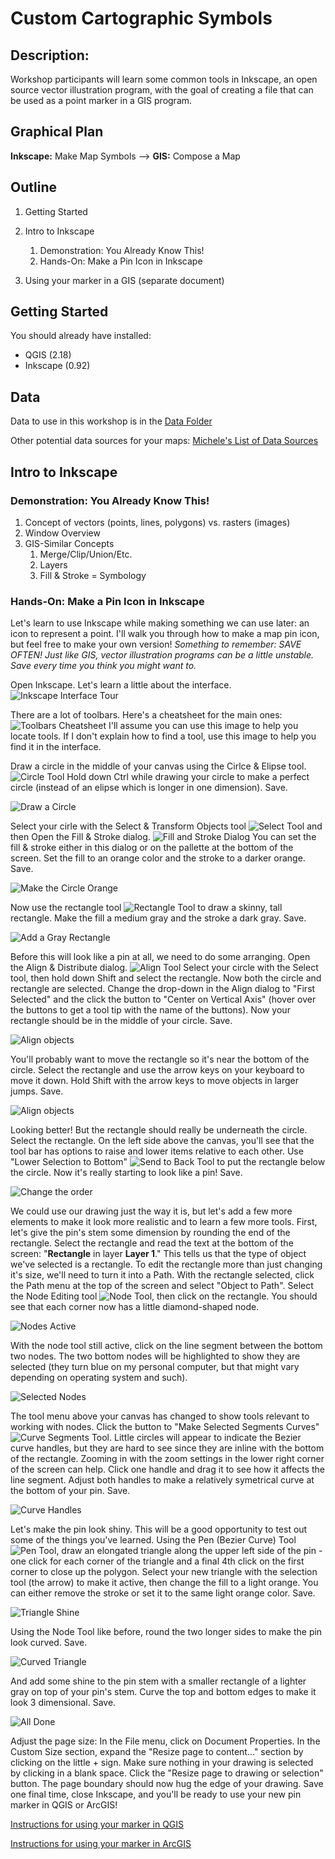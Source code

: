 # Custom Cartographic Symbols

## Description:
Workshop participants will learn some common tools in Inkscape, an open source vector illustration program, with the goal of creating a file that can be used as a point marker in a GIS program.

## Graphical Plan
**Inkscape:** Make Map Symbols --> **GIS:** Compose a Map

## Outline
1. Getting Started
  
1. Intro to Inkscape
   1. Demonstration: You Already Know This!
   1. Hands-On: Make a Pin Icon in Inkscape
  
2. Using your marker in a GIS (separate document)

## Getting Started
You should already have installed:
* QGIS (2.18)
* Inkscape (0.92)

## Data
Data to use in this workshop is in the [Data Folder](https://github.com/MicheleTobias/OpenSourceCartography/tree/master/Data)

Other potential data sources for your maps: [Michele's List of Data Sources](https://docs.google.com/spreadsheets/d/1964wpzdUZJElZ7xsF740BMiLcTtga82jEOnkHF7wyHU/edit?usp=sharing)

## Intro to Inkscape
### Demonstration: You Already Know This!
   1. Concept of vectors (points, lines, polygons) vs. rasters (images)
   1. Window Overview
   1. GIS-Similar Concepts
       1. Merge/Clip/Union/Etc.
       1. Layers
       1. Fill & Stroke = Symbology
       
### Hands-On: Make a Pin Icon in Inkscape
Let's learn to use Inkscape while making something we can use later: an icon to represent a point.  I'll walk you through how to make a map pin icon, but feel free to make your own version!  *Something to remember: SAVE OFTEN! Just like GIS, vector illustration programs can be a little unstable. Save every time you think you might want to.*

Open Inkscape.  Let's learn a little about the interface.
![Inkscape Interface Tour](/CustomCartographicSymbols/Images/InkscapeTour.png)

There are a lot of toolbars.  Here's a cheatsheet for the main ones:
![Toolbars Cheatsheet](/CustomCartographicSymbols/Images/Toolbars.png)
I'll assume you can use this image to help you locate tools.  If I don't explain how to find a tool, use this image to help you find it in the interface.

Draw a circle in the middle of your canvas using the Cirlce & Elipse tool. ![Circle Tool](/CustomCartographicSymbols/Images/Tool_Circle.PNG)  Hold down Ctrl while drawing your circle to make a perfect circle (instead of an elipse which is longer in one dimension).  Save.

![Draw a Circle](/CustomCartographicSymbols/Images/Pin_1_Circle.png)

Select your cirle with the Select & Transform Objects tool ![Select Tool](/CustomCartographicSymbols/Images/Tool_Select.PNG) and then Open the Fill & Stroke dialog. ![Fill and Stroke Dialog](/Images/Tool_FillStroke.PNG)  You can set the fill & stroke either in this dialog or on the pallette at the bottom of the screen. Set the fill to an orange color and the stroke to a darker orange.  Save.

![Make the Circle Orange](/CustomCartographicSymbols/Images/Pin_2_OrangeCircle.png)

Now use the rectangle tool ![Rectangle Tool](/CustomCartographicSymbols/Images/Tool_Rectangle.PNG) to draw a skinny, tall rectangle. Make the fill a medium gray and the stroke a dark gray.  Save.

![Add a Gray Rectangle](/CustomCartographicSymbols/Images/Pin_3_Rectangle.png)

Before this will look like a pin at all, we need to do some arranging. Open the Align & Distribute dialog. ![Align Tool](/CustomCartographicSymbols/Images/Tool_Align.PNG) Select your circle with the Select tool, then hold down Shift and select the rectangle.  Now both the circle and rectangle are selected.  Change the drop-down in the Align dialog to "First Selected" and the click the button to "Center on Vertical Axis" (hover over the buttons to get a tool tip with the name of the buttons).  Now your rectangle should be in the middle of your circle.  Save.

![Align objects](/CustomCartographicSymbols/Images/Pin_4_Align.png)

You'll probably want to move the rectangle so it's near the bottom of the circle.  Select the rectangle and use the arrow keys on your keyboard to move it down.  Hold Shift with the arrow keys to move objects in larger jumps.    Save.

![Align objects](/CustomCartographicSymbols/Images/Pin_5_Move.png)

Looking better!  But the rectangle should really be underneath the circle.  Select the rectangle.  On the left side above the canvas, you'll see that the tool bar has options to raise and lower items relative to each other.  Use "Lower Selection to Bottom" ![Send to Back Tool](/Images/Tool_SendToBack.PNG) to put the rectangle below the circle.  Now it's really starting to look like a pin!  Save.

![Change the order](/CustomCartographicSymbols/Images/Pin_6_Order.png)

We could use our drawing just the way it is, but let's add a few more elements to make it look more realistic and to learn a few more tools.  First, let's give the pin's stem some dimension by rounding the end of the rectangle.  Select the rectangle and read the text at the bottom of the screen: "**Rectangle** in layer **Layer 1**."  This tells us that the type of object we've selected is a rectangle.  To edit the rectangle more than just changing it's size, we'll need to turn it into a Path.  With the rectangle selected, click the Path menu at the top of the screen and select "Object to Path".  Select the Node Editing tool ![Node Tool](/Images/Tool_Node.PNG), then click on the rectangle.  You should see that each corner now has a little diamond-shaped node.

![Nodes Active](/CustomCartographicSymbols/Images/Pin_7_NodesActive.PNG)

With the node tool still active, click on the line segment between the bottom two nodes. The two bottom nodes will be highlighted to show they are selected (they turn blue on my personal computer, but that might vary depending on operating system and such).

![Selected Nodes](/CustomCartographicSymbols/Images/Pin_8_SelectedNodes.PNG)

The tool menu above your canvas has changed to show tools relevant to working with nodes.  Click the button to "Make Selected Segments Curves" ![Curve Segments Tool](/CustomCartographicSymbols/Images/Tool_CurveSegment.PNG).  Little circles will appear to indicate the Bezier curve handles, but they are hard to see since they are inline with the bottom of the rectangle.  Zooming in with the zoom settings in the lower right corner of the screen can help.  Click one handle and drag it to see how it affects the line segment.  Adjust both handles to make a relatively symetrical curve at the bottom of your pin.  Save.

![Curve Handles](/CustomCartographicSymbols/Images/Pin_9_CurveHandles.PNG)

Let's make the pin look shiny.  This will be a good opportunity to test out some of the things you've learned.  Using the Pen (Bezier Curve) Tool ![Pen Tool](/CustomCartographicSymbols/Images/Tool_Bezier.PNG), draw an elongated triangle along the upper left side of the pin - one click for each corner of the triangle and a final 4th click on the first corner to close up the polygon.  Select your new triangle with the selection tool (the arrow) to make it active, then change the fill to a light orange.  You can either remove the stroke or set it to the same light orange color.  Save.

![Triangle Shine](/CustomCartographicSymbols/Images/Pin_10_TriangleShine.PNG)

Using the Node Tool like before, round the two longer sides to make the pin look curved.  Save.

![Curved Triangle](/CustomCartographicSymbols/Images/Pin_11_CurvedTriangle.PNG)

And add some shine to the pin stem with a smaller rectangle of a lighter gray on top of your pin's stem. Curve the top and bottom edges to make it look 3 dimensional.  Save.

![All Done](/CustomCartographicSymbols/Images/Pin_12_Finished.png)

Adjust the page size: In the File menu, click on Document Properties.  In the Custom Size section, expand the "Resize page to content..." section by clicking on the little + sign.  Make sure nothing in your drawing is selected by clicking in a blank space.  Click the "Resize page to drawing or selection" button.  The page boundary should now hug the edge of your drawing.  Save one final time, close Inkscape, and you'll be ready to use your new pin marker in QGIS or ArcGIS!

[Instructions for using your marker in QGIS](/CustomCartographicSymbols/WorkingInQGIS.md)

[Instructions for using your marker in ArcGIS](/CustomCartographicSymbols/WorkingInArcGIS.md)

